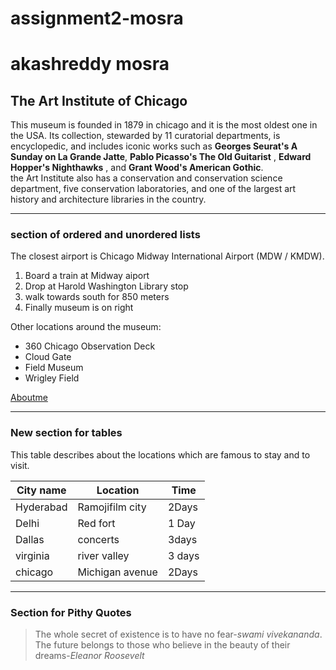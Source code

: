 # assignment2-mosra
# akashreddy mosra
## The Art Institute of Chicago

This museum is founded in 1879 in chicago and it is the most oldest one in the USA. Its collection, stewarded by 11 curatorial departments, is encyclopedic, and includes iconic works such as **Georges Seurat's A Sunday on La Grande Jatte**, **Pablo Picasso's The Old Guitarist** , **Edward Hopper's Nighthawks** , and **Grant Wood's American Gothic**.<br> the Art Institute also has a conservation and conservation science department, five conservation laboratories, and one of the largest art history and architecture libraries in the country.


***

### section of ordered and unordered lists
The closest airport is Chicago Midway International Airport (MDW / KMDW).

1. Board a train at Midway aiport
2. Drop at Harold Washington Library stop
3. walk towards south for 850 meters
4. Finally museum is on right

Other locations around the museum:
* 360 Chicago Observation Deck
* Cloud Gate
* Field Museum
* Wrigley Field

[Aboutme](https://github.com/akashreddymosra/assignment2-mosra/blob/main/AboutMe.md)

***

### New section for tables

This table describes about the locations which are famous to stay and to visit.

| City name |  Location       | Time  |
| -----     | -----           | ----  |
| Hyderabad | Ramojifilm city | 2Days |
| Delhi     |   Red fort      | 1 Day |
| Dallas    |  concerts       | 3days |
| virginia  |  river valley   | 3 days|
| chicago   | Michigan avenue | 2Days |

***

### Section for Pithy Quotes 

> The whole secret of existence is to have no fear-*swami vivekananda*.
> The future belongs to those who believe in the beauty of their dreams-*Eleanor Roosevelt*
